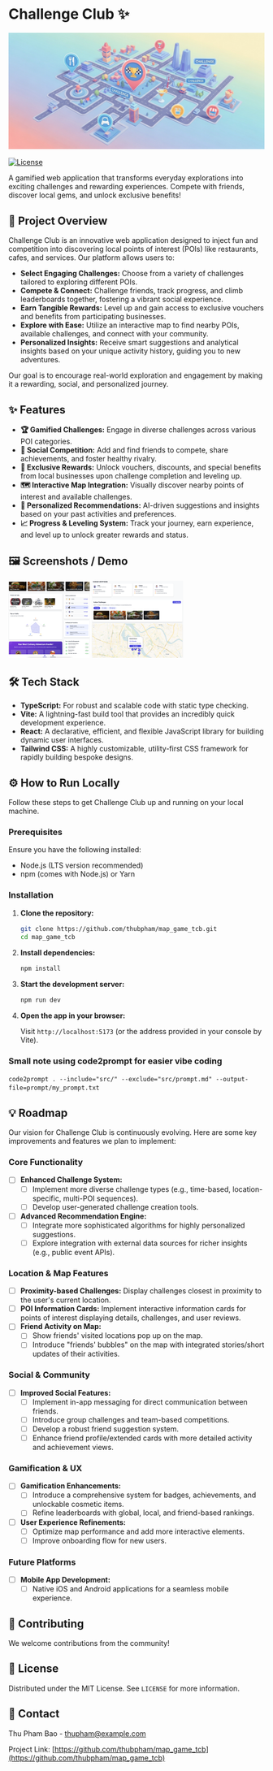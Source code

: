 # Challenge Club ✨

![Banner](/src/assets/images/banner.png)

[![License](https://img.shields.io/badge/License-MIT-blue.svg)](https://opensource.org/licenses/MIT)

A gamified web application that transforms everyday explorations into exciting challenges and rewarding experiences. Compete with friends, discover local gems, and unlock exclusive benefits!

## 🚀 Project Overview

Challenge Club is an innovative web application designed to inject fun and competition into discovering local points of interest (POIs) like restaurants, cafes, and services. Our platform allows users to:

*   **Select Engaging Challenges:** Choose from a variety of challenges tailored to exploring different POIs.
*   **Compete & Connect:** Challenge friends, track progress, and climb leaderboards together, fostering a vibrant social experience.
*   **Earn Tangible Rewards:** Level up and gain access to exclusive vouchers and benefits from participating businesses.
*   **Explore with Ease:** Utilize an interactive map to find nearby POIs, available challenges, and connect with your community.
*   **Personalized Insights:** Receive smart suggestions and analytical insights based on your unique activity history, guiding you to new adventures.

Our goal is to encourage real-world exploration and engagement by making it a rewarding, social, and personalized journey.

## ✨ Features

*   **🏆 Gamified Challenges:** Engage in diverse challenges across various POI categories.
*   **🤝 Social Competition:** Add and find friends to compete, share achievements, and foster healthy rivalry.
*   **🎁 Exclusive Rewards:** Unlock vouchers, discounts, and special benefits from local businesses upon challenge completion and leveling up.
*   **🗺️ Interactive Map Integration:** Visually discover nearby points of interest and available challenges.
*   **👤 Personalized Recommendations:** AI-driven suggestions and insights based on your past activities and preferences.
*   **📈 Progress & Leveling System:** Track your journey, earn experience, and level up to unlock greater rewards and status.

## 🖼️ Screenshots / Demo
<img src="src/assets/images/gh-demo1.png" width="160">
<img src="src/assets/images/gh-demo2.png" width="180">

## 🛠️ Tech Stack

*   **TypeScript:** For robust and scalable code with static type checking.
*   **Vite:** A lightning-fast build tool that provides an incredibly quick development experience.
*   **React:** A declarative, efficient, and flexible JavaScript library for building dynamic user interfaces.
*   **Tailwind CSS:** A highly customizable, utility-first CSS framework for rapidly building bespoke designs.

## ⚙️ How to Run Locally

Follow these steps to get Challenge Club up and running on your local machine.

### Prerequisites

Ensure you have the following installed:

*   Node.js (LTS version recommended)
*   npm (comes with Node.js) or Yarn

### Installation

1.  **Clone the repository:**

    ```bash
    git clone https://github.com/thubpham/map_game_tcb.git
    cd map_game_tcb
    ```
2.  **Install dependencies:**

    ```bash
    npm install
    ```
3.  **Start the development server:**

    ```bash
    npm run dev
    ```
4.  **Open the app in your browser:**

    Visit `http://localhost:5173` (or the address provided in your console by Vite).

### Small note using code2prompt for easier vibe coding
` code2prompt . --include="src/" --exclude="src/prompt.md" --output-file=prompt/my_prompt.txt `

## 💡 Roadmap

Our vision for Challenge Club is continuously evolving. Here are some key improvements and features we plan to implement:

### Core Functionality
*   [ ] **Enhanced Challenge System:**
    *   [ ] Implement more diverse challenge types (e.g., time-based, location-specific, multi-POI sequences).
    *   [ ] Develop user-generated challenge creation tools.
*   [ ] **Advanced Recommendation Engine:**
    *   [ ] Integrate more sophisticated algorithms for highly personalized suggestions.
    *   [ ] Explore integration with external data sources for richer insights (e.g., public event APIs).

### Location & Map Features
*   [ ] **Proximity-based Challenges:** Display challenges closest in proximity to the user's current location.
*   [ ] **POI Information Cards:** Implement interactive information cards for points of interest displaying details, challenges, and user reviews.
*   [ ] **Friend Activity on Map:**
    *   [ ] Show friends' visited locations pop up on the map.
    *   [ ] Introduce "friends' bubbles" on the map with integrated stories/short updates of their activities.

### Social & Community
*   [ ] **Improved Social Features:**
    *   [ ] Implement in-app messaging for direct communication between friends.
    *   [ ] Introduce group challenges and team-based competitions.
    *   [ ] Develop a robust friend suggestion system.
    *   [ ] Enhance friend profile/extended cards with more detailed activity and achievement views.

### Gamification & UX
*   [ ] **Gamification Enhancements:**
    *   [ ] Introduce a comprehensive system for badges, achievements, and unlockable cosmetic items.
    *   [ ] Refine leaderboards with global, local, and friend-based rankings.
*   [ ] **User Experience Refinements:**
    *   [ ] Optimize map performance and add more interactive elements.
    *   [ ] Improve onboarding flow for new users.

### Future Platforms
*   [ ] **Mobile App Development:**
    *   [ ] Native iOS and Android applications for a seamless mobile experience.

## 🤝 Contributing

We welcome contributions from the community!

## 📜 License

Distributed under the MIT License. See `LICENSE` for more information.

## 📧 Contact

Thu Pham Bao - [thupham@example.com](mailto:your-email@example.com)

Project Link: [https://github.com/thubpham/map_game_tcb](https://github.com/thubpham/map_game_tcb)